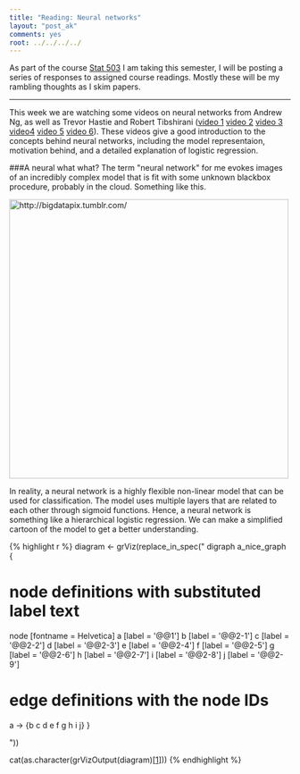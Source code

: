 ```yaml
---
title: "Reading: Neural networks"
layout: "post_ak"
comments: yes
root: ../../../../
---
```


As part of the course [Stat 503](http://streaming.stat.iastate.edu/~dicook/EDA.and.datamining/) I am taking this semester, I will be posting a series of responses to assigned course readings. Mostly these will be my rambling thoughts as I skim papers.

****

This week we are watching some videos on neural networks from Andrew Ng, as well as Trevor Hastie and Robert Tibshirani ([video 1](https://class.coursera.org/ml-005/lecture/43) [video 2](https://class.coursera.org/ml-005/lecture/44) [video 3](https://class.coursera.org/ml-005/lecture/45) [video4](https://class.coursera.org/ml-005/lecture/46) [video 5](https://www.youtube.com/watch?v=31Q5FGRnxt4) [video 6](https://www.youtube.com/watch?v=MpX8rVv_u4E)). These videos give a good introduction to the concepts behind neural networks, including the model representaion, motivation behind, and a detailed explanation of logistic regression.

###A neural what what?
The term "neural network" for me evokes images of an incredibly complex model that is fit with some unknown blackbox procedure, probably in the cloud. Something like this.

<img src="{{ page.root }}images/blog/2015-02-03-Neural-networks/big_data.jpg" alt="http://bigdatapix.tumblr.com/" style="width: 500px;"/>

In reality, a neural network is a highly flexible non-linear model that can be used for classification. The model uses multiple layers that are related to each other through sigmoid functions. Hence, a neural network is something like a hierarchical logistic regression. We can make a simplified cartoon of the model to get a better understanding.


{% highlight r %}
diagram <- grViz(replace_in_spec("
digraph a_nice_graph {

# node definitions with substituted label text
node [fontname = Helvetica]
a [label = '@@1']
b [label = '@@2-1']
c [label = '@@2-2']
d [label = '@@2-3']
e [label = '@@2-4']
f [label = '@@2-5']
g [label = '@@2-6']
h [label = '@@2-7']
i [label = '@@2-8']
j [label = '@@2-9']

# edge definitions with the node IDs
a -> {b c d e f g h i j}
}

[1]: 'top'
[2]: 10:20
"))

cat(as.character(grVizOutput(diagram)[[1]]))
{% endhighlight %}

<div id="list(diagram = &quot;\ndigraph a_nice_graph {\n\n# node definitions with substituted label text\nnode [fontname = Helvetica]\na [label = \&quot;top\&quot;]\nb [label = \&quot;10\&quot;]\nc [label = \&quot;11\&quot;]\nd [label = \&quot;12\&quot;]\ne [label = \&quot;13\&quot;]\nf [label = \&quot;14\&quot;]\ng [label = \&quot;15\&quot;]\nh [label = \&quot;16\&quot;]\ni [label = \&quot;17\&quot;]\nj [label = \&quot;18\&quot;]\n\n# edge definitions with the node IDs\na -&gt; {b c d e f g h i j}\n}&quot;, config = list(engine = &quot;dot&quot;, options = NULL))" id="NULL" id="NULL" id="list(defaultWidth = NULL, defaultHeight = NULL, padding = NULL, viewer = list(defaultWidth = NULL, defaultHeight = NULL, padding = NULL, fill = TRUE, suppress = TRUE, paneHeight = NULL), browser = list(defaultWidth = NULL, defaultHeight = NULL, padding = NULL, fill = FALSE), knitr = list(defaultWidth = NULL, defaultHeight = NULL, figure = TRUE))" id="NULL" id="NULL" style="width:100%; height:400px" class="grViz html-widget html-widget-output"></div>





